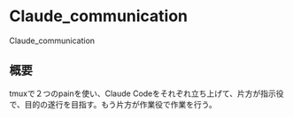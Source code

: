 # Claude_communication
Claude_communication

## 概要
tmuxで２つのpainを使い、Claude Codeをそれぞれ立ち上げて、片方が指示役で、目的の遂行を目指す。もう片方が作業役で作業を行う。
